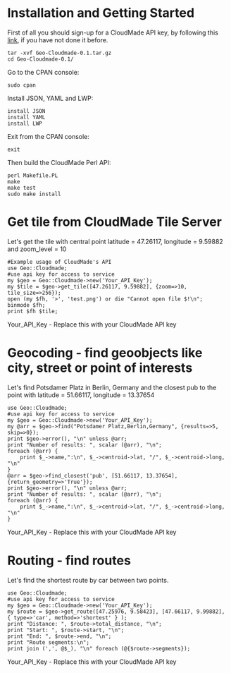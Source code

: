 Installation and Getting Started
=============

First of all you should sign-up for a CloudMade API key, by following this [link][], if you have not done it before.

	tar -xvf Geo-Cloudmade-0.1.tar.gz
	cd Geo-Cloudmade-0.1/
Go to the CPAN console:

	sudo cpan
Install JSON, YAML and LWP:

	install JSON
	install YAML
	install LWP
Exit from the CPAN console:

	exit
Then build the CloudMade Perl API:

	perl Makefile.PL
	make
	make test
	sudo make install

Get tile from CloudMade Tile Server
=============

Let's get the tile with central point latitude = 47.26117, longitude = 9.59882 and zoom_level = 10

	#Example usage of CloudMade's API
	use Geo::Cloudmade;
	#use api key for access to service
	my $geo = Geo::Cloudmade->new('Your_API_Key');
	my $tile = $geo->get_tile([47.26117, 9.59882], {zoom=>10, tile_size=>256});
	open (my $fh, '>', 'test.png') or die "Cannot open file $!\n";
	binmode $fh;
	print $fh $tile;
Your_API_Key - Replace this with your CloudMade API key

Geocoding - find geoobjects like city, street or point of interests
=============

Let's find Potsdamer Platz in Berlin, Germany and the closest pub to the point with latitude = 51.66117, longitude = 13.37654

	use Geo::Cloudmade;
	#use api key for access to service
	my $geo = Geo::Cloudmade->new('Your_API_Key');
	my @arr = $geo->find("Potsdamer Platz,Berlin,Germany", {results=>5, skip=>0});
	print $geo->error(), "\n" unless @arr;
	print "Number of results: ", scalar (@arr), "\n";
	foreach (@arr) {
	    print $_->name,":\n", $_->centroid->lat, "/", $_->centroid->long, "\n"
	}
	@arr = $geo->find_closest('pub', [51.66117, 13.37654], {return_geometry=>'True'});
	print $geo->error(), "\n" unless @arr;
	print "Number of results: ", scalar (@arr), "\n";
	foreach (@arr) {
	    print $_->name,":\n", $_->centroid->lat, "/", $_->centroid->long, "\n"
	}
Your_API_Key - Replace this with your CloudMade API key

Routing - find routes
=============

Let's find the shortest route by car between two points.

	use Geo::Cloudmade;
	#use api key for access to service
	my $geo = Geo::Cloudmade->new('Your_API_Key');
	my $route = $geo->get_route([47.25976, 9.58423], [47.66117, 9.99882], { type=>'car', method=>'shortest' } );
	print "Distance: ", $route->total_distance, "\n";
	print "Start: ", $route->start, "\n";
	print "End: ", $route->end, "\n";
	print "Route segments:\n";
	print join (',', @$_), "\n" foreach (@{$route->segments});

Your_API_Key - Replace this with your CloudMade API key

[link]: http://account.cloudmade.com/register
